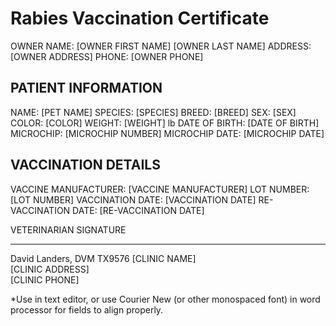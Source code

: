 # Rabies Vaccination Certificate

OWNER NAME:           [OWNER FIRST NAME] [OWNER LAST NAME]
ADDRESS:              [OWNER ADDRESS]
PHONE:                [OWNER PHONE]


PATIENT INFORMATION
------------------------------
NAME:                 [PET NAME]
SPECIES:              [SPECIES]
BREED:                [BREED]
SEX:                  [SEX]
COLOR:                [COLOR]
WEIGHT:               [WEIGHT] lb
DATE OF BIRTH:        [DATE OF BIRTH]
MICROCHIP:            [MICROCHIP NUMBER]
MICROCHIP DATE:       [MICROCHIP DATE]


VACCINATION DETAILS
------------------------------
VACCINE MANUFACTURER: [VACCINE MANUFACTURER]
LOT NUMBER:           [LOT NUMBER]
VACCINATION DATE:     [VACCINATION DATE]
RE-VACCINATION DATE:  [RE-VACCINATION DATE]


VETERINARIAN SIGNATURE

____________________________
David Landers, DVM   TX9576
[CLINIC NAME]  
[CLINIC ADDRESS]  
[CLINIC PHONE]

*Use in text editor, or use Courier New (or other monospaced font) in word processor for fields to align
properly. 
